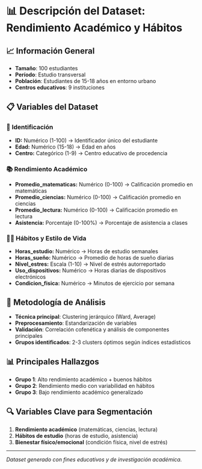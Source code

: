 # 📊 Descripción del Dataset: Rendimiento Académico y Hábitos

## 📈 Información General
- **Tamaño**: 100 estudiantes
- **Período**: Estudio transversal
- **Población**: Estudiantes de 15-18 años en entorno urbano
- **Centros educativos**: 9 instituciones

## 📋 Variables del Dataset

### 🔢 **Identificación**
- **ID:** Numérico (1-100) → Identificador único del estudiante
- **Edad:** Numérico (15-18) → Edad en años  
- **Centro:** Categórico (1-9) → Centro educativo de procedencia

### 📚 **Rendimiento Académico**
- **Promedio_matematicas:** Numérico (0-100) → Calificación promedio en matemáticas
- **Promedio_ciencias:** Numérico (0-100) → Calificación promedio en ciencias
- **Promedio_lectura:** Numérico (0-100) → Calificación promedio en lectura
- **Asistencia:** Porcentaje (0-100%) → Porcentaje de asistencia a clases

### 🏃‍♂️ **Hábitos y Estilo de Vida**
- **Horas_estudio:** Numérico → Horas de estudio semanales
- **Horas_sueño:** Numérico → Promedio de horas de sueño diarias
- **Nivel_estres:** Escala (1-10) → Nivel de estrés autorreportado
- **Uso_dispositivos:** Numérico → Horas diarias de dispositivos electrónicos
- **Condicion_fisica:** Numérico → Minutos de ejercicio por semana

## 🎯 Metodología de Análisis
- **Técnica principal**: Clustering jerárquico (Ward, Average)
- **Preprocesamiento**: Estandarización de variables
- **Validación**: Correlación cofenética y análisis de componentes principales
- **Grupos identificados**: 2-3 clusters óptimos según índices estadísticos

## 📊 Principales Hallazgos
- **Grupo 1**: Alto rendimiento académico + buenos hábitos
- **Grupo 2**: Rendimiento medio con variabilidad en hábitos  
- **Grupo 3**: Bajo rendimiento académico generalizado

## 🔍 Variables Clave para Segmentación
1. **Rendimiento académico** (matemáticas, ciencias, lectura)
2. **Hábitos de estudio** (horas de estudio, asistencia)
3. **Bienestar físico/emocional** (condición física, nivel de estrés)

---
*Dataset generado con fines educativos y de investigación académica.*
